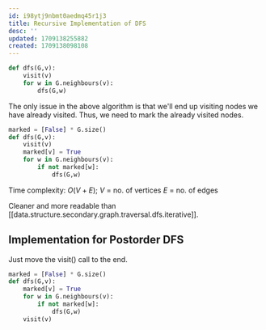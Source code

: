 ```yaml
---
id: i98ytj9nbmt0aedmq45r1j3
title: Recursive Implementation of DFS
desc: ''
updated: 1709138255882
created: 1709138098108
---
```




```python
def dfs(G,v):
    visit(v)
    for w in G.neighbours(v):
        dfs(G,w)
```

The only issue in the above algorithm is that we'll end up visiting nodes we have already visited. Thus, we need to mark the already visited nodes.

```python
marked = [False] * G.size()
def dfs(G,v):
    visit(v)
    marked[v] = True
    for w in G.neighbours(v):
        if not marked[w]:
            dfs(G,w)
```

Time complexity: $O(V+E)$;
$V$ = no. of vertices
$E$ = no. of edges

Cleaner and more readable than [[data.structure.secondary.graph.traversal.dfs.iterative]].

## Implementation for Postorder DFS

Just move the visit() call to the end.

```python
marked = [False] * G.size()
def dfs(G,v):
    marked[v] = True
    for w in G.neighbours(v):
        if not marked[w]:
            dfs(G,w)
    visit(v)
```
